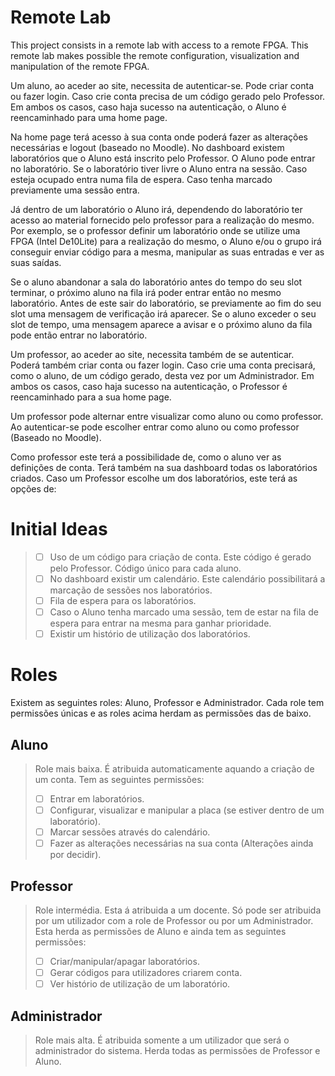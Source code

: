 # Remote Lab

This project consists in a remote lab with access to a remote FPGA. This remote lab makes possible the remote configuration, visualization and manipulation of the remote FPGA.

Um aluno, ao aceder ao site, necessita de autenticar-se. Pode criar conta ou fazer login. Caso crie conta precisa de um código gerado pelo Professor. Em ambos os casos, caso haja sucesso na autenticação, o Aluno é reencaminhado para uma home page.

Na home page terá acesso à sua conta onde poderá fazer as alterações necessárias e logout (baseado no Moodle). No dashboard existem laboratórios que o Aluno está inscrito pelo Professor. O Aluno pode entrar no laboratório. Se o laboratório tiver livre o Aluno entra na sessão. Caso esteja ocupado entra numa fila de espera. Caso tenha marcado previamente uma sessão entra.

Já dentro de um laboratório o Aluno irá, dependendo do laboratório ter acesso ao material fornecido pelo professor para a realização do mesmo. Por exemplo, se o professor definir um laboratório onde se utilize uma FPGA (Intel De10Lite) para a realização do mesmo, o Aluno e/ou o grupo irá conseguir enviar código para a mesma, manipular as suas entradas e ver as suas saídas.

Se o aluno abandonar a sala do laboratório antes do tempo do seu slot terminar, o próximo aluno na fila irá poder entrar então no mesmo laboratório. Antes de este sair do laboratório, se previamente ao fim do seu slot uma mensagem de verificação irá aparecer. Se o aluno exceder o seu slot de tempo, uma mensagem aparece a avisar e o próximo aluno da fila pode então entrar no laboratório.

Um professor, ao aceder ao site, necessita também de se autenticar. Poderá também criar conta ou fazer login. Caso crie uma conta precisará, como o aluno, de um código gerado, desta vez por um Administrador. Em ambos os casos, caso haja sucesso na autenticação, o Professor é reencaminhado para a sua home page.

Um professor pode alternar entre visualizar como aluno ou como professor. Ao autenticar-se pode escolher entrar como aluno ou como professor (Baseado no Moodle). 

Como professor este terá a possibilidade de, como o aluno ver as definições de conta. Terá também na sua dashboard todas os laboratórios criados. Caso um Professor escolhe um dos laboratórios, este terá as opções de:

# Initial Ideas

> - [ ]  Uso de um código para criação de conta. Este código é gerado pelo Professor. Código único para cada aluno.
> - [ ]  No dashboard existir um calendário. Este calendário possibilitará a marcação de sessões nos laboratórios.
> - [ ]  Fila de espera para os laboratórios.
> - [ ]  Caso o Aluno tenha marcado uma sessão, tem de estar na fila de espera para entrar na mesma para ganhar prioridade.
> - [ ]  Existir um histório de utilização dos laboratórios.

# Roles

Existem as seguintes roles: Aluno, Professor e Administrador.
Cada role tem permissões únicas e as roles acima herdam as permissões das de baixo.

## Aluno

> Role mais baixa. É atribuida automaticamente aquando a criação de um conta. Tem as seguintes permissões:
> - [ ] Entrar em laboratórios.
> - [ ] Configurar, visualizar e manipular a placa (se estiver dentro de um laboratório).
> - [ ] Marcar sessões através do calendário.
> - [ ] Fazer as alterações necessárias na sua conta (Alterações ainda por decidir).

## Professor

> Role intermédia. Esta á atribuida a um docente. Só pode ser atribuida por um utilizador com a role de Professor ou por um Administrador. Esta herda as permissões de Aluno e ainda tem as seguintes permissões:
> - [ ] Criar/manipular/apagar laboratórios.
> - [ ] Gerar códigos para utilizadores criarem conta.
> - [ ] Ver histório de utilização de um laboratório.

## Administrador

> Role mais alta. É atribuida somente a um utilizador que será o administrador do sistema. Herda todas as permissões de Professor e Aluno.
